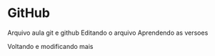 # GitHub

Arquivo aula git e github
Editando o arquivo
Aprendendo as versoes

Voltando e modificando mais
